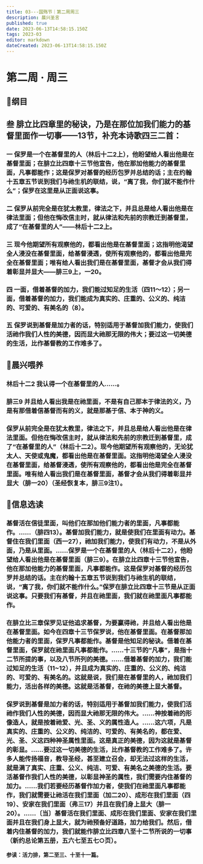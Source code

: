 ```yaml
---
title: 03---国殇节｜第二周周三
description: 晨兴圣言
published: true
date: 2023-06-13T14:58:15.150Z
tags: 2023-03
editor: markdown
dateCreated: 2023-06-13T14:58:15.150Z
---
```


# 第二周 · 周三
## 📖纲目

## 叁	腓立比四章里的秘诀，乃是在那位加我们能力的基督里面作一切事——13节，补充本诗歌四三二首：

### 一	保罗是一个在基督里的人（林后十二2上），他盼望给人看出他是在基督里面；在腓立比四章十三节他宣告，他在那加他能力的基督里面，凡事都能作；这是保罗对基督的经历包罗并总结的话；主在约翰十五章五节说到我们与祂生机的联结，说，“离了我，你们就不能作什么”；保罗在这里是从正面说这事。

### 二	保罗从前完全是在犹太教里，律法之下，并且总是给人看出他是在律法里面；但他在悔改信主时，就从律法和先前的宗教迁到基督里，成了“在基督里的人”——林后十二2上。

### 三	现今他期望所有观察他的，都看出他是在基督里面；这指明他渴望全人浸没在基督里面，给基督浸透，使所有观察他的，都看出他是完全在基督里面；唯有给人看出我们是在基督里面，基督才会从我们得着彰显并显大——腓三9上，一20。

### 四	一面，借着基督的加力，我们能过知足的生活（四11～12）；另一面，借着基督的加力，我们能成为真实的、庄重的、公义的、纯洁的、可爱的、有美名的（8）。

### 五	保罗说到基督是加力者的话，特别适用于基督加我们能力，使我们活祂作我们人性的美德，因而显大祂那无限的伟大；要过这一切美德的生活，比作基督教的工作难多了。

## 📖晨兴喂养

### 林后十二2    我认得一个在基督里的人……。

### 腓三9    并且给人看出我是在祂里面，不是有自己那本于律法的义，乃是有那借着信基督而有的义，就是那基于信、本于神的义。

### 保罗从前完全是在犹太教里，律法之下，并且总是给人看出他是在律法里面。但他在悔改信主时，就从律法和先前的宗教迁到基督里，成了“在基督里的人”（林后十二2）。现今他期望所有观察他的，无论犹太人、天使或鬼魔，都看出他是在基督里面。这指明他渴望全人浸没在基督里面，给基督浸透，使所有观察他的，都看出他是完全在基督里面。唯有给人看出我们是在基督里面，基督才会从我们得着彰显并显大（腓一20）（圣经恢复本，腓三9注1）。

## 📖信息选读

### 基督活在信徒里面，叫他们在那加他们能力者的里面，凡事都能作。……（腓四13）。基督加我们能力，就是使我们在里面有动力。基督住在我们里面（西一27），祂加我们能力，使我们有动力，不是从外面，乃是从里面。……保罗是一个在基督里的人（林后十二2），他盼望给人看出他是在基督里面（腓三9）。在腓立比四章十三节他宣告，他在那加他能力的基督里面，凡事都能作。这是保罗对基督的经历包罗并总结的话。主在约翰十五章五节说到我们与祂生机的联结，说，“离了我，你们就不能作什么。”保罗在腓立比四章十三节是从正面说这事。只要我们有基督，并且在祂里面，我们就在祂里面凡事都能作。

### 在腓立比三章保罗见证他追求基督，为要赢得祂，并且给人看出他是在基督里面。如今在四章十三节保罗说，他在基督里面。在基督那加他能力者的里面，保罗凡事都能作。基督是他知足的秘诀。借着在基督里面，保罗就在祂里面凡事都能作。……十三节的“凡事”，是指十二节所提的事，以及八节所列的美德。……借着基督的加力，我们能过知足的生活（11~12），并且成为真实的、庄重的、公义的、纯洁的、可爱的、有美名的。这就是说，我们是在基督里的人，祂加我们能力，活出各样的美德。这就是活基督，在祂的美德上显大基督。

### 保罗说到基督是加力者的话，特别适用于基督加我们能力，使我们活祂作我们人性的美德，因而显大祂那无限的伟大。……神按着祂的形像造人，就是按着祂爱、光、圣、义的属性造人。……这六项，凡是真实的、庄重的、公义的、纯洁的、可爱的、有美名的，都在爱、光、圣、义这四种神圣属性里面。这是真正的美德，因为这就是基督的彰显。……要过这一切美德的生活，比作基督教的工作难多了。许多人能传扬福音，教导圣经，甚至建立召会，却无法过这样的生活，就是满了真实、庄重、公义、纯洁、可爱、有美名之美德的生活。要活基督作我们人性的美德，以彰显神圣的属性，我们需要内住基督的加力。……我们若要经历基督作加力者，使我们在祂里面凡事都能作，我们就需要让祂活在我们里面（加二20）、成形在我们里面（四19）、安家在我们里面（弗三17）并且在我们身上显大（腓一20）。……〔当〕基督活在我们里面、成形在我们里面、安家在我们里面并且在我们身上显大，就为祂预备好道路，加力给我们。然后，借着内住基督的加力，我们就能作腓立比四章八至十二节所说的一切事（新约总论第五册，五六七至五七○页）。

**参读：活力排，第二至三、十至十一篇。**
<!-- Google tag (gtag.js) -->
<script async src="https://www.googletagmanager.com/gtag/js?id=G-1P8709Z16T"></script>
<script>
  window.dataLayer = window.dataLayer || [];
  function gtag(){dataLayer.push(arguments);}
  gtag('js', new Date());

  gtag('config', 'G-1P8709Z16T');
</script>